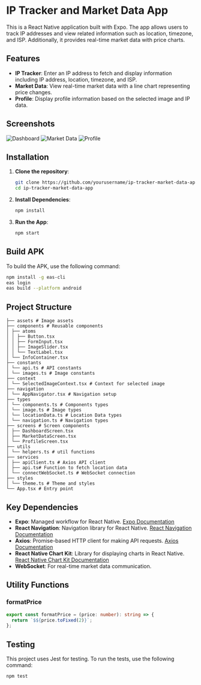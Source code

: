# IP Tracker and Market Data App

This is a React Native application built with Expo. The app allows users to track IP addresses and view related information such as location, timezone, and ISP. Additionally, it provides real-time market data with price charts.

## Features

- **IP Tracker**: Enter an IP address to fetch and display information including IP address, location, timezone, and ISP.
- **Market Data**: View real-time market data with a line chart representing price changes.
- **Profile**: Display profile information based on the selected image and IP data.

## Screenshots

![Dashboard](./assets/screen/1.png)
![Market Data](./assets/screen/2.png)
![Profile](./assets/screen/3.png)

## Installation

1. **Clone the repository**:
   ```bash
   git clone https://github.com/yourusername/ip-tracker-market-data-app.git
   cd ip-tracker-market-data-app
2. **Install Dependencies**:
    ```bash
    npm install
3. **Run the App**:
    ```bash
    npm start

## Build APK

To build the APK, use the following command:

```bash
npm install -g eas-cli
eas login
eas build --platform android
```

## Project Structure
```
├── assets # Image assets
├── components # Reusable components
│ ├── atoms
│ │ ├── Button.tsx
│ │ ├── FormInput.tsx
│ │ ├── ImageSlider.tsx
│ │ └── TextLabel.tsx
│ └── InfoContainer.tsx
├── constants
│ └── api.ts # API constants
│ └── images.ts # Image constants
├── context
│ └── SelectedImageContext.tsx # Context for selected image
├── navigation
│ └── AppNavigator.tsx # Navigation setup
├── types
│ └── components.ts # Components types
│ └── image.ts # Image types
│ └── locationData.ts # Location Data types
│ └── navigation.ts # Navigation types
├── screens # Screen components
│ ├── DashboardScreen.tsx
│ ├── MarketDataScreen.tsx
│ └── ProfileScreen.tsx
├── utils
│ └── helpers.ts # util functions
├── services
│ ├── apiClient.ts # Axios API client
│ ├── api.ts# Function to fetch location data
│ └── connectWebSocket.ts # WebSocket connection
├── styles
│ └── theme.ts # Theme and styles
└── App.tsx # Entry point

```
## Key Dependencies

- **Expo**: Managed workflow for React Native. [Expo Documentation](https://docs.expo.dev/)
- **React Navigation**: Navigation library for React Native. [React Navigation Documentation](https://reactnavigation.org/docs/getting-started)
- **Axios**: Promise-based HTTP client for making API requests. [Axios Documentation](https://axios-http.com/docs/intro)
- **React Native Chart Kit**: Library for displaying charts in React Native. [React Native Chart Kit Documentation](https://github.com/indiespirit/react-native-chart-kit)
- **WebSocket**: For real-time market data communication.

## Utility Functions

### formatPrice

```ts
export const formatPrice = (price: number): string => {
  return `$${price.toFixed(2)}`;
};
```

## Testing

This project uses Jest for testing. To run the tests, use the following command:

```bash
npm test
